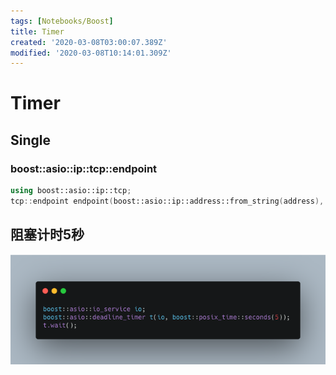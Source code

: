 ```yaml
---
tags: [Notebooks/Boost]
title: Timer
created: '2020-03-08T03:00:07.389Z'
modified: '2020-03-08T10:14:01.309Z'
---
```


# Timer

## Single

### boost::asio::ip::tcp::endpoint
```cpp
using boost::asio::ip::tcp;
tcp::endpoint endpoint(boost::asio::ip::address::from_string(address), port);
``` 

## 阻塞计时5秒
![Image](../attachments/code/62c51bee-60ef-11ea-bc55-0242ac130003.png)


